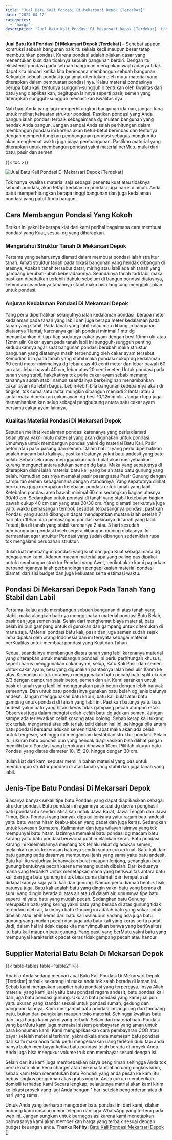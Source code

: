 ```yaml
---
title: "Jual Batu Kali Pondasi Di Mekarsari Depok [Terdekat]"
date: "2024-04-12"
categories: 
  - "harga"
description: "Jual Batu Kali Pondasi Di Mekarsari Depok [Terdekat]. Untuk Anda yang berharap mengorder batu pondasi ini dari kami, silakan hubungi kami melalui nomor telep..."
---
```


**Jual Batu Kali Pondasi Di Mekarsari Depok \[Terdekat\]** – Sehebat apapun kontruksi sebuah bangunan baik itu sekala kecil maupun besar tetap membutuhkan pondasi. Karena pondasi adalah pijakan dasar yang menentukan kuat dan tidaknya sebuah bangunan berdiri. Dengan itu eksistensi pondasi pada sebuah bangunan merupakan wajib adanya tidak dapat kita hindari ketika kita berencana membangun sebuah bangunan. Kekuatan sebuah pondasi juga amat ditentukan oleh mutu material yang diterapkan dalam pembuatan pondasi nya. Kalau material pondasinya berupa batu kali, tentunya sungguh-sungguh ditentukan oleh kwalitas dari batu yang diaplikasikan, begitupun lainnya seperti pasir, semen yang diterapkan sungguh-sungguh memastikan Kwalitas nya.

Nah bagi Anda yang lagi memperhitungkan bangunan idaman, jangan lupa untuk melihat kekuatan struktur pondasi. Pastikan pondasi yang Anda bangun ialah pondasi terbaik sebagaimana dg muatan bangunan yang hendak Anda bangun. Jangan sampai Anda salah perhitungan dalam membangun pondasi ini karena akan betul-betul berimbas dan tentunya dengan memperhitungkan pembangunan pondasi sebagus mungkin itu akan menghemat waktu juga biaya pembangunan. Pastikan material yang diterapkan untuk membangun pondasi yakni material berMutu mulai dari batu, pasir dan semen.

{{< toc >}}

![Jual Batu Kali Pondasi Di Mekarsari Depok [Terdekat]](/images/jual-batu-kali-33.png)

Tdk hanya kwalitas material saja sebagai penentu kuat atau tidaknya sebuah pondasi, akan tetapi kedalaman pondasi juga harus diamati. Anda patut memperhitungkan berapa tinggi bangunan dan juga kedalaman pondasi yang patut Anda bangun.

## Cara Membangun Pondasi Yang Kokoh

Berikut ini yakni beberapa kiat dari kami perihal bagaimana cara membuat pondasi yang Kuat, sesuai dg yang diharapkan.

### Mengetahui Struktur Tanah Di Mekarsari Depok

Pertama yang seharusnya diamati dalam membuat pondasi ialah struktur tanah. Amati struktur tanah pada lokasi bangunan yang hendak dibangun di atasnya, Apakah tanah tersebut datar, miring atau labil adalah tanah yang gampang berubah-ubah keberadaannya. Seandainya tanah tadi labil maka pastikan dipadatkan terlebih dahulu sebelum di bangun pondasi diatasnya, kemudian seandainya tanahnya stabil maka bisa langsung menggali galian untuk pondasi.

### Anjuran Kedalaman Pondasi Di Mekarsari Depok

Yang perlu diperhatikan selanjutnya ialah kedalaman pondasi, berapa meter kedalaman pada tanah yang labil dan juga berapa meter kedalaman pada tanah yang stabil. Pada tanah yang labil kalau mau dibangun bangunan diatasnya 1 lantai, karenanya galilah pondasi minimal 1 mtr dg menambahkan di tiap-tiap sudutnya cakar ayam dengan besi 10mm ulir atau 12mm ulir. Cakar ayam pada tanah labil ini sungguh-sungguh penting kedudukannya agar saat bangunan pondasi berubah maka struktur bangunan yang diatasnya masih terbendung oleh cakar ayam tersebut. Kemudian bila pada tanah yang stabil maka pondasi cukup dg kedalaman 60 centi meter minimalnya dg lebar atas 40 centi meter dan lebar bawah 60 cm atau lebar bawah 40 cm, lebar atas 20 centi meter. Untuk pondasi pada tanah yang stabil, hakekatnya tdk perlu cakar ayam sebab memang tanahnya sudah stabil namun seandainya berkeinginan menambahkan cakar ayam itu lebih bagus. Lebih-lebih bila bangunan kedepannya akan di tingkat, tdk cuma satu lantai mungkin dibangun menjadi 2 lantai atau 3 lantai maka diperlukan cakar ayam dg besi 10/12mm ulir. Jangan lupa juga menambahkan kan selup sebagai penghubung antara satu cakar ayam bersama cakar ayam lainnya.

### Kualitas Material Pondasi Di Mekarsari Depok

Sesudah melihat kedalaman pondasi karenanya yang perlu diamati selanjutnya yakni mutu material yang akan digunakan untuk pondasi. Umumnya untuk membangun pondasi yakni dg material Batu Kali, Pasir beton atau pasir pasang dan semen. Dalam hal ini yang perlu diperhatikan adalah macam batu kalinya, pastikan batunya yakni batu andesit yang batu belah. Sebab sekiranya menggunakan batu bulat akan menyebabkan kurang mengunci antara adukan semen dg batu. Maka yang sepatutnya di diterapkan disini ialah material batu kali yang belah atau batu gunung yang belah. Kemudian pasirnya memakai pasir pasang atau Pasir Gunung dengan campuran semen sebagaimana dengan standarnya, Yang sepatutnya dilihat berikutnya juga merupakan ketebalan pondasi untuk tanah yang labil. Ketebalan pondasi area bawah minimal 60 cm sedangkan bagian atasnya 30/40 cm. Sedangkan untuk pondasi di tanah yang stabil ketebalan bagian bawah cukup 40 cm dan yang atas 20/30 cm. Yang diamati berikutnya juga yaitu waktu pemasangan tembok sesudah terpasangnya pondasi, pastikan Pondasi yang sudah dibangun dapat mendapatkan muatan ialah setelah 7 hari atau 10hari dari pemasangan pondasi sekiranya di tanah yang labil. Tetapi jika di tanah yang stabil karenanya 2 atau 3 hari sesudah pembangunan pondasi boleh segera dibangun dinding diatasnya. Ini bermanfaat agar struktur Pondasi yang sudah dibangun sedemikian rupa tdk mengalami perubahan struktur.

Itulah kiat membangun pondasi yang kuat dan juga Kuat sebagaimana dg pengalaman kami. Adapun macam material apa yang paling pas dipakai untuk membangun struktur Pondasi yang Awet, berikut akan kami paparkan perbandingannya ialah perbandingan pengaplikasian material pondasi diamati dari sisi budget dan juga kekuatan serta estimasi waktu.

## Pondasi Di Mekarsari Depok Pada Tanah Yang Stabil dan Labil

Pertama, kalau anda membangun sebuah bangunan di atas tanah yang stabil, maka alangkah baiknya menggunakan material pondasi Batu Belah, pasir dan juga semen saja. Selain dari menghemat biaya material, batu belah ini pun gampang untuk di gunakan dan gampang untuk ditemukan di mana saja. Material pondasi batu kali, pasir dan juga semen sudah sejak lama dipakai oleh orang Indonesia dan ini ternyata sebagai material berKualitas untuk membuat pondasi yang Kuat dan Tahan.

Kedua, seandainya membangun diatas tanah yang labil karenanya material yang diterapkan untuk membangun pondasi ini perlu perhitungan khusus; seperti harus menggunakan cakar ayam, selup, Batu Kali Pasir dan semen. Untuk cakar ayam, besi yang digunakan pantasnya ialah besi ulir 10mm ke atas. Kemudian untuk corannya menggunakan batu pecah/ batu split ukuran 2/3 dengan campuran pasir beton, semen dan air. Kami sarankan untuk pasir di tanah yang labil ini menggunakan pasir beton dengan lebih banyak semennya. Dan untuk batu pondasinya gunakan batu belah dg jenis batunya andesit. Jangan menggunakan batu kapur, batu kali bulat atau batu gamping untuk pondasi di tanah yang labil ini. Pastikan batunya yaitu batu andesit yakni batu yang hitam keras tidak gampang pecah ataupun retak. Observasi juga dalam mengisi celah-celah batu dg adukan semen, Jangan sampe ada terlewatkan celah kosong atau bolong. Sebab kerap kali tukang tdk terlalu mengamati atau tdk terlalu teliti dalam hal ini, sehingga bila antara batu pondasi bersama adukan semen tidak rapat maka akan ada celah untuk bergeser, sehingga ini mengancam kestabilan struktur pondasi. Selain itu, ukuran batu pondasi pun yang hendak diaplikasikan bisa dilihat jangan memilih batu Pondasi yang berukuran dibawah 10cm. Pilihlah ukuran batu Pondasi yang diatas diameter 10, 15, 20, hingga dengan 30 cm.

Itulah kiat dari kami seputar memilih bahan material yang pas untuk membangun struktur pondasi di atas tanah yang stabil dan juga tanah yang labil.

## Jenis-Tipe Batu Pondasi Di Mekarsari Depok

Biasanya banyak sekali tipe batu Pondasi yang dapat diaplikasikan sebagai struktur pondasi. Batu pondasi ini ragamnya sesuai dg daerah penghasil batu pondasi itu sendiri. Misalkan untuk Jawa Barat, Jawa Tengah dan Jawa Timur, Batu Pondasi yang banyak dipakai jenisnya yaitu ragam batu andesit yaitu batu warna hitam keabu-abuan yang padat dan juga keras. Sedangkan untuk kawasan Sumatera, Kalimantan dan juga wilayah lainnya yang tdk mempunyai batu hitam, lazimnya memakai batu pondasi dg macam batu karang yaitu batu pondasi berwarna putih melainkan keras. Batu pondasi karang ini kelemahannya memang tdk terlalu rekat dg adukan semen, melainkan untuk kekerasan batunya sendiri sudah cukup kuat. Batu kali dan batu gunung pada dasarnya mempunyai jenis yang sama yaitu batu andesit. Batu kali itu wujudnya kebanyakan bulat maupun lonjong, sedangkan batu gunung bentuknya pecah karena memang sudah dibelah. Dari keduanya mana yang terbaik?! Untuk menetapkan mana yang berKwalitas antara batu kali dan juga batu gunung ini tdk bisa cuma diamati dari tempat asal didapatkannya saja yaitu kali dan gunung. Namun perlu diamati bentuk fisik batunya juga. Batu kali adalah batu yang dingin yakni batu yang berada di suhu yang dingin berada di atas air atau di dalam air, umumnya tipe batu seperti ini yaitu batu yang mudah pecah. Sedangkan batu Gunung merupakan batu yang kering yakni batu yang berada di atas gunung tidak terendam oleh air, lazimnya batu Gunung ini adalah batu yang sukar untuk dibelah atau lebih keras dari batu kali walaupun kadang ada juga batu gunung yang mudah pecah dan juga ada batu kali yang keras serta padat. Jadi, dalam hal ini tidak dapat kita menyimpulkan bahwa yang berKwalitas itu batu kali maupun batu gunung. Yang pasti yang berMutu yakni batu yang mempunyai karakteristik padat keras tidak gampang pecah atau hancur.

## Supplier Material Batu Belah Di Mekarsari Depok

{{< table-tables table="table2" >}}

Apabila Anda sedang mencari Jual Batu Kali Pondasi Di Mekarsari Depok \[Terdekat\] terbaik sekarang ini maka anda tdk salah berada di laman ini. Sebab kami merupakan supplier batu pondasi yang terpercaya. Insya Allah material yang kami jual yaitu batu pondasi ragam andesit, batu pondasi kali dan juga batu pondasi gunung. Ukuran batu pondasi yang kami jual pun yaitu ukuran yang standar sesuai untuk pondasi rumah, gedung dan bangunan lainnya. Kami mengambil batu pondasi ini langsung dari tambang batu, bukan dari pangkalan maupun toko material. Sehingga kwalitas batu dan juga harga kami yakni yang terbaik. Selain dari material batu Pondasi yang berMutu kami juga memakai sistem pembayaran yang aman untuk para konsumen kami. Kami mengaplikasikan cara pembayaran COD atau bayar setelah material terkirim, yakni dikala anda memesan batu pondasi dari kami maka anda tidak perlu mengeluarkan uang terlebih dulu tapi anda hanya boleh membayar ketika batu pondasi telah berada di proyek Anda. Anda juga bisa mengukur volume truk dan membayar sesuai dengan isi.

Selain dari itu kami juga membebaskan biaya pengiriman sehingga Anda tdk perlu kuatir akan kena charger atau terkena tambahan uang ongkos kirim, sebab kami telah menentukan batu Pondasi yang anda pesan ke kami itu bebas ongkos pengiriman alias gratis ongkir. Anda cukup memberikan domisili terhadap kami Secara lengkap, selanjutnya matrial akan kami kirim ke lokasi proyek yang lagi Anda bangun 1 hari setelah pengorderan atau di hari yang sama.

Untuk Anda yang berharap mengorder batu pondasi ini dari kami, silakan hubungi kami melalui nomor telepon dan juga WhatsApp yang tertera pada web ini. Jangan sungkan untuk bernegosiasi karena kami menetapkan bahwasanya kami akan memberikan harga yang terbaik sesuai dengan budget keuangan anda. Thanks
**Ref by:** [Batu Kali Pondasi Mekarsari Depok []](https://id.wikipedia.org/wiki/Batu)
